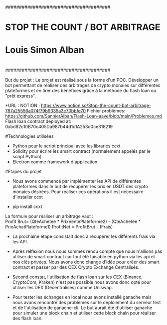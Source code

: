 ######################################
#                                    #
#   STOP THE COUNT / BOT ARBITRAGE   #
#        Louis Simon Alban           #
#                                    #
######################################

But du projet : 
Le projet est réalisé sous la forme d'un POC.
Développer un bot permettant de réaliser des arbitrages de crypto monaies
sur différentes plateformes et en tirer des bénéfices grâce à la méthode
du flash loan ou "prêt express". 

*URL :
NOTION : https://www.notion.so/Stop-the-count-bot-arbitrage-787a25556a074f79b9335a3c70bbfe70
Fichier problèmes: https://github.com/SannierAlban/Flash-Loan-aave/blob/main/Problemes.md
Flash loan contract deployed at: 0xbd82c10B70c405Da987b44d1c1A253d0ce318219

#Technologies utilisées

- Python pour le script principal avec les libraries ccxt
- Solidity pour écrire les smart contract (normalement appelés par le script Python)
- Electron comme framework d'application 

#Etapes du projet

- Nous avons commencé par implémenter les API de différentes plateformes 
dans le but de récupérer les prix en USDT des crypto monaies désirées.
Pour réaliser ces opérations il est nécessaire d'installer ccxt

 - pip install ccxt 

La formule pour réaliser un arbitrage vaut :  
Profit Brut= (QteAchetee * PrixVentePlateforme2) - (QteAchetee * PrixAchatPlateforme1)
ProfitNet = ProfitBrut - (Frais)

- La prochaine étape consistait donc à récupérer les différents frais via les API.

- Après rélfexion nous nous sommes rendu compte que nous n'allions pas utiliser de
  smart contract car tout été faisable en python via les api et nos clés privées.
  Nous avons donc changé d'idée pour créer des smart contract et passer par des CEX Crypto Exchange Centralisés.

- Second constat, l'utilisation de flash loan sur les CEX (Binance, CryptoCom, Kraken) n'est pas possible nous avons donc opté pour utiliser les DEX (Décentralisés) comme Uniswap.

- Pour tester les échanges en local nous avons installé ganache mais nous avons rencontré des problèmes sur le déploiement
  du serveur test et de l'utilisation de ganache-cli. Le but aurait été d'utiliser ganache pour simuler une block chain
  et utiliser cette block chain pour réaliser des flash loan. 







